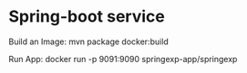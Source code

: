# Spring-boot service

Build an Image:
mvn package docker:build

Run App:
docker run -p 9091:9090 springexp-app/springexp
